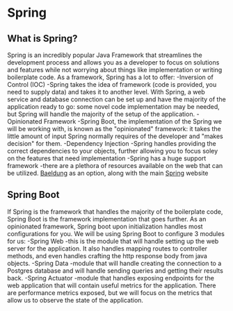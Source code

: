 # Spring

## What is Spring?
Spring is an incredibly popular Java Framework that streamlines the development process and allows you as a developer to focus on solutions and features while not worrying about things like implementation or writing boilerplate code. As a framework, Spring has a lot to offer:
-Inversion of Control (IOC)
    -Spring takes the idea of framework (code is provided, you need to supply data) and takes it to another level. With Spring, a web service and database connection can be set up and have the majority of the application ready to go: some novel code implementation may be needed, but Spring will handle the majority of the setup of the application.
-Opinionated Framework
    -Spring Boot, the implementation of the Spring we will be working with, is known as the "opinionated" framework:
    it takes the little amount of input Spring normally requires of the developer and "makes decision" for them.
-Dependency Injection
    -Spring handles providing the correct dependencies to your objects, further allowing you to focus soley on the features that need implementation
-Spring has a huge support framework
    -there are a plethora of resources available on the web that can be utilized. [Baeldung](https://www.baeldung.com/) as an option, along with the main [Spring](https://spring.io/) website

## Spring Boot
If Spring is the framework that handles the majority of the boilerplate code, Spring Boot is the framework implementation that goes further. As an opinionated framework, Spring boot upon initialization handles most configurations for you. We will be using Spring Boot to configure 3 modules for us: 
-Spring Web
    -this is the module that will handle setting up the web server for the application. It also handles mapping routes to controller methods, and even handles crafting the http response body from java objects.
-Spring Data
    -module that will handle creating the connection to a Postgres database and will handle sending queries and getting their results back.
-Spring Actuator
    -module that handles exposing endpoints for the web application that will contain useful metrics for the application. There are performance metrics exposed, but we will focus on the metrics that allow us to observe the state of the application.
